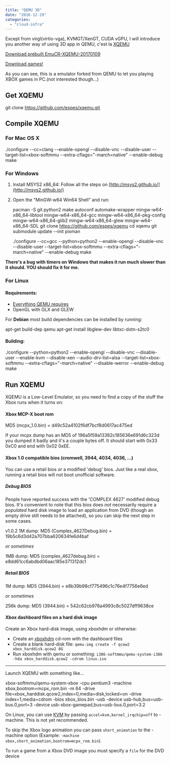 ```yaml
---
title: "QEMU 3D"
date: "2016-12-29"
categories: 
  - "cloud-infra"
---
```


Except from virgl(virtio-vga), KVMGT/XenGT, CUDA vGPU, I will introduce you another way of using 3D app in QEMU, c'est la [XQEMU](http://xqemu.com/)

[Download prebuilt EmuCR-XQEMU-20170109](https://blog.lofyer.org/wp-content/uploads/EmuCR-XQEMU-20170109.7z)

[Download games!](https://www.emuparadise.me/roms-isos-games.php)

As you can see, this is a emulator forked from QEMU to let you playing XBOX games in PC.(not interested though...)

## Get XQEMU

git clone https://github.com/espes/xqemu.git

## [](https://github.com/espes/xqemu/wiki/Getting-Started#compile-xqemu)Compile XQEMU

### [](https://github.com/espes/xqemu/wiki/Getting-Started#for-mac-os-x)For Mac OS X

./configure --cc=clang --enable-opengl --disable-vnc --disable-user --target-list=xbox-softmmu --extra-cflags="-march=native" --enable-debug
make

### [](https://github.com/espes/xqemu/wiki/Getting-Started#for-windows)For Windows

1. Install MSYS2 x86\_64: Follow all the steps on [http://msys2.github.io/](http://msys2.github.io/)
2. Open the "MinGW-w64 Win64 Shell" and run:
    
    pacman -S git python2 make autoconf automake-wrapper mingw-w64-x86\_64-libtool mingw-w64-x86\_64-gcc mingw-w64-x86\_64-pkg-config mingw-w64-x86\_64-glib2 mingw-w64-x86\_64-glew mingw-w64-x86\_64-SDL
    git clone https://github.com/espes/xqemu
    cd xqemu
    git submodule update --init pixman
    
    ./configure --cc=gcc --python=python2 --enable-opengl --disable-vnc --disable-user --target-list=xbox-softmmu --extra-cflags="-march=native" --enable-debug
    make
    

**There's a bug with timers on Windows that makes it run much slower than it should. YOU should fix it for me.**

### [](https://github.com/espes/xqemu/wiki/Getting-Started#for-linux)For Linux

#### [](https://github.com/espes/xqemu/wiki/Getting-Started#requirements)Requirements:

- [Everything QEMU requires](http://wiki.qemu.org/Hosts/Linux)
- OpenGL with GLX and GLEW

For **Debian** most build dependencies can be installed by running:

apt-get build-dep qemu
apt-get install libglew-dev libtxc-dxtn-s2tc0

#### [](https://github.com/espes/xqemu/wiki/Getting-Started#building)Building:

./configure --python=python2 --enable-opengl --disable-vnc --disable-user --enable-kvm --disable-xen --audio-drv-list=alsa --target-list=xbox-softmmu --extra-cflags="-march=native" --disable-werror --enable-debug 
make

## [](https://github.com/espes/xqemu/wiki/Getting-Started#run-xqemu)Run XQEMU

XQEMU is a Low-Level Emulator, so you need to find a copy of the stuff the Xbox runs when it turns on:

#### [](https://github.com/espes/xqemu/wiki/Getting-Started#xbox-mcp-x-boot-rom)Xbox MCP-X boot rom

MD5 (mcpx\_1.0.bin) = d49c52a4102f6df7bcf8d0617ac475ed

If your mcpx dump has an MD5 of 196a5f59a13382c185636e691d6c323d you dumped it badly and it's a couple bytes off. It should start with 0x33 0xC0 and end with 0x02 0xEE.

#### [](https://github.com/espes/xqemu/wiki/Getting-Started#xbox-10-compatible-bios-cromwell-3944-4034-4036-)Xbox 1.0 compatible bios (cromwell, 3944, 4034, 4036, ...)

You can use a retail bios _or_ a modified 'debug' bios. Just like a real xbox, running a retail bios will not boot unofficial software.

##### [](https://github.com/espes/xqemu/wiki/Getting-Started#debug-bios)Debug BIOS

People have reported success with the 'COMPLEX 4627' modified debug bios. It's convenient to note that this bios does _not_ necessarily require a _populated_ hard disk image to load an application from DVD (though an empty drive still needs to be attached), so you can skip the next step in some cases.

v1.0.2 1M dump: MD5 (Complex\_4627Debug.bin) = 19b5c6d3d42a707bba620634fe6d4baf

_or sometimes_

1MB dump: MD5 (complex\_4627debug.bin) = e8dd61cc6abdbd06aac185e371312dc1

##### [](https://github.com/espes/xqemu/wiki/Getting-Started#retail-bios)Retail BIOS

1M dump: MD5 (3944.bin) = e8b39b98cf775496c1c76e4f7756e6ed

_or sometimes_

256k dump: MD5 (3944.bin) = 542c62cb976a4993c8c5027dff9638ce

#### [](https://github.com/espes/xqemu/wiki/Getting-Started#xbox-dashboard-files-on-a-hard-disk-image)Xbox dashboard files on a hard disk image

Create an Xbox hard-disk image, using xboxhdm or otherwise:

- Create an [xboxhdm](http://sourceforge.net/projects/xboxhdm2/) cd-rom with the dashboard files
- Create a blank hard-disk file: `qemu-img create -f qcow2 xbox_harddisk.qcow2 8G`
- Run xboxhdm with qemu or something: `i386-softmmu/qemu-system-i386 -hda xbox_harddisk.qcow2 -cdrom linux.iso`

* * *

Launch XQEMU with something like...

xbox-softmmu/qemu-system-xbox -cpu pentium3 -machine xbox,bootrom=mcpx\_rom.bin -m 64 -drive file=xbox\_harddisk.qcow2,index=0,media=disk,locked=on -drive index=1,media=cdrom -bios xbox\_bios.bin -usb -device usb-hub,bus=usb-bus.0,port=3 -device usb-xbox-gamepad,bus=usb-bus.0,port=3.2

On Linux, you can use [KVM](http://www.linux-kvm.org/page/Main_Page) by passing `accel=kvm,kernel_irqchip=off` to -machine. This is not yet recommended.

To skip the Xbox logo animation you can pass `short_animation` to the -machine option (Example: `-machine xbox,short_animation,bootrom=mcpx_rom.bin`).

To run a game from a Xbox DVD image you must specify a `file` for the DVD device
